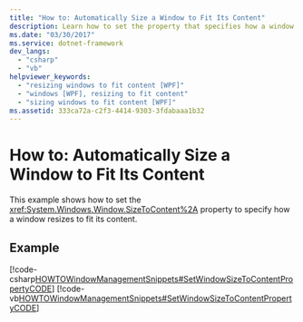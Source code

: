 ```yaml
---
title: "How to: Automatically Size a Window to Fit Its Content"
description: Learn how to set the property that specifies how a window resizes to fit its content in Windows Presentation Foundation (WPF).
ms.date: "03/30/2017"
ms.service: dotnet-framework
dev_langs: 
  - "csharp"
  - "vb"
helpviewer_keywords: 
  - "resizing windows to fit content [WPF]"
  - "windows [WPF], resizing to fit content"
  - "sizing windows to fit content [WPF]"
ms.assetid: 333ca72a-c2f3-4414-9303-3fdabaaa1b32
---
```

# How to: Automatically Size a Window to Fit Its Content

This example shows how to set the <xref:System.Windows.Window.SizeToContent%2A> property to specify how a window resizes to fit its content.  
  
## Example  

 [!code-csharp[HOWTOWindowManagementSnippets#SetWindowSizeToContentPropertyCODE](~/samples/snippets/csharp/VS_Snippets_Wpf/HOWTOWindowManagementSnippets/CSharp/MainWindow.xaml.cs#setwindowsizetocontentpropertycode)]
 [!code-vb[HOWTOWindowManagementSnippets#SetWindowSizeToContentPropertyCODE](~/samples/snippets/visualbasic/VS_Snippets_Wpf/HOWTOWindowManagementSnippets/visualbasic/mainwindow.xaml.vb#setwindowsizetocontentpropertycode)]
